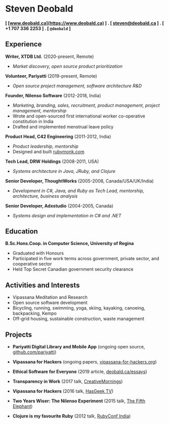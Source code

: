 Steven Deobald
======

#### [ [www.deobald.ca](https://www.deobald.ca) ] . [ steven@deobald.ca ] . [ +1 707 336 2253 ] . [ `@deobald` ]

Experience
----------

**Writer, XTDB Ltd.** (2020-present, Remote)

- _Market discovery, open source product prioritization_

**Volunteer, Pariyatti** (2019-present, Remote)

- _Open source project management, software architecture R&D_

**Founder, Nilenso Software** (2012-2018, India)

- _Marketing, branding, sales, recruitment, product management, project management, mentorship_
- Wrote and open-sourced first international worker co-operative constitution in India
- Drafted and implemented menstrual leave policy

**Product Head, C42 Engineering** (2011-2012, India)

- _Product leadership, mentorship_
- Designed and built [rubymonk.com](https://rubymonk.com)

**Tech Lead, DRW Holdings** (2008-2011, USA)

- _Systems architecture in Java, JRuby, and Clojure_

**Senior Developer, ThoughtWorks** (2005-2008, Canada/USA/UK/India)

- _Development in C#, Java, and Ruby as Tech Lead, mentorship, architecture, business analysis_

**Senior Developer, Adxstudio** (2004-2005, Canada)

- _Systems design and implementation in C# and .NET_

Education
---------

**B.Sc.Hons.Coop. in Computer Science, University of Regina**

- Graduated with Honours
- Participated in five work terms across government, private sector, and cooperative sector
- Held Top Secret Canadian government security clearance

Activities and Interests
------------------------

- Vipassana Meditation and Research
- Open source software development
- Bicycling, running, swimming, yoga, skiing, kayaking, canoeing, backpacking, Kempo
- Off-grid housing, sustainable construction, waste management

Projects
--------

- **Pariyatti Digital Library and Mobile App**
  (ongoing open source, [github.com/pariyatti](https://github.com/pariyatti/))

- **Vipassana for Hackers**
  (ongoing papers, [vipassana-for-hackers.org](https://www.vipassana-for-hackers.org/))

- **Ethical Software for Everyone**
  (2019 article, [deobald.ca/essays](https://www.deobald.ca/essays/2019-11-28-ethical-software-for-everyone/))

- **Transparency in Work**
  (2017 talk, [CreativeMornings](https://www.youtube.com/watch?v=0sUMbqdHhME))

- **Vipassana for Hackers**
  (2016 talk, [HasGeek TV](https://www.youtube.com/watch?v=1BWYqHbF00c))

- **Two Years Wiser: The Nilenso Experiment**
  (2015 talk, [The Fifth Elephant](https://www.youtube.com/watch?v=b7K3E1Q_MBk))

- **Clojure is my favourite Ruby**
  (2012 talk, [RubyConf India](https://www.youtube.com/watch?v=PCdEbUBk6a0))
